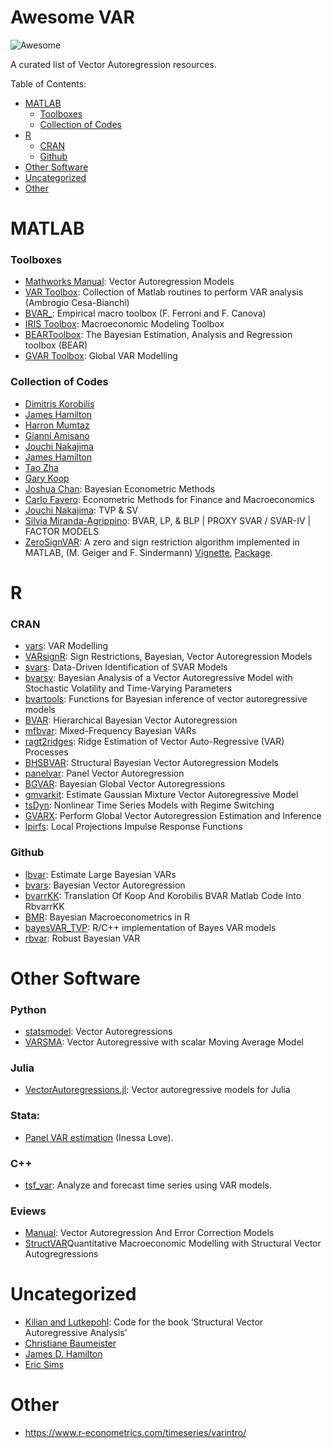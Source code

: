Awesome VAR
================


![Awesome](https://cdn.rawgit.com/sindresorhus/awesome/d7305f38d29fed78fa85652e3a63e154dd8e8829/media/badge.svg)

A curated list of Vector Autoregression resources.

Table of Contents:

-   [MATLAB](#matlab)
    -   [Toolboxes](#toolboxes)
    -   [Collection of Codes](#collection-of-codes)
-   [R](#r)
    -   [CRAN](#cran)
    -   [Github](#github)
-   [Other Software](#other-software)
-   [Uncategorized](#uncategorized)
-   [Other](#other)

# MATLAB

### Toolboxes

- [Mathworks Manual](https://uk.mathworks.com/help/econ/vector-autoregression-models.html): Vector Autoregression Models
- [VAR Toolbox](https://github.com/ambropo/VAR-Toolbox): Collection of Matlab routines to perform VAR analysis (Ambrogio Cesa-Bianchi)
- [BVAR\_](https://github.com/naffe15/BVAR_.git): Empirical macro toolbox (F. Ferroni and F. Canova)
- [IRIS Toolbox](https://iris.igpmn.org/): Macroeconomic Modeling Toolbox
- [BEARToolbox](https://www.ecb.europa.eu/pub/research/working-papers/html/bear-toolbox.en.html): The Bayesian Estimation, Analysis and Regression toolbox (BEAR)
- [GVAR Toolbox](https://sites.google.com/site/gvarmodelling/gvar-toolbox): Global VAR Modelling

### Collection of Codes

- [Dimitris Korobilis](https://sites.google.com/site/dimitriskorobilis/matlab) 
- [James Hamilton](https://econweb.ucsd.edu/~jhamilto/software.htm)
- [Harron Mumtaz](https://sites.google.com/site/hmumtaz77/code?authuser=0)
- [Gianni Amisano](https://sites.google.com/site/gianniamisanowebsite/code) 
- [Jouchi Nakajima](https://sites.google.com/site/jnakajimaweb/tvpvar)  
- [James Hamilton](http://econweb.ucsd.edu/~jhamilto/software.htm#BH)  
- [Tao Zha](http://www.tzha.net/code)
- [Gary Koop](http://personal.strath.ac.uk/gary.koop/bayes_matlab_code_by_koop_and_korobilis.html) 
- [Joshua Chan](https://joshuachan.org/code.html): Bayesian Econometric Methods
- [Carlo Favero](http://didattica.unibocconi.eu/myigier/doc.php?idDoc=6312&IdUte=48917&idr=1754&Tipo=m&lingua=eng): Econometric Methods for Finance and Macroeconomics
- [Jouchi Nakajima](https://sites.google.com/site/jnakajimaweb/program): TVP & SV
- [Silvia Miranda-Agrippino](http://silviamirandaagrippino.com/code-data): BVAR, LP, & BLP | PROXY SVAR / SVAR-IV | FACTOR MODELS
- [ZeroSignVAR](https://www.liechtenstein-institut.li/personen/dr-martin-geiger): A zero and sign restriction algorithm implemented in MATLAB, (M. Geiger and F. Sindermann) [Vignette](https://eeecon.uibk.ac.at/~breitenlechner/data/Vignette.pdf), [Package](https://eeecon.uibk.ac.at/~breitenlechner/data/ZeroSignVAR.zip).

# R

### CRAN

- [vars](https://cran.r-project.org/web/packages/vars/index.html): VAR Modelling
- [VARsignR](https://cran.r-project.org/web/packages/VARsignR/index.html): Sign Restrictions, Bayesian, Vector Autoregression Models
- [svars](https://cran.r-project.org/web/packages/svars/index.html): Data-Driven Identification of SVAR Models
- [bvarsv](https://cran.r-project.org/web/packages/bvarsv/index.html): Bayesian Analysis of a Vector Autoregressive Model with Stochastic Volatility and Time-Varying Parameters
- [bvartools](https://github.com/franzmohr/bvartools): Functions for Bayesian inference of vector autoregressive models
- [BVAR](https://github.com/nk027/bvar): Hierarchical Bayesian Vector Autoregression
- [mfbvar](https://github.com/ankargren/mfbvar): Mixed-Frequency Bayesian VARs
- [ragt2ridges](https://github.com/wvanwie/ragt2ridges): Ridge Estimation of Vector Auto-Regressive (VAR) Processes
- [BHSBVAR](https://cran.r-project.org/web/packages/BHSBVAR/index.html): Structural Bayesian Vector Autoregression Models
- [panelvar](https://cran.r-project.org/web/packages/panelvar/index.html): Panel Vector Autoregression
- [BGVAR](https://cran.r-project.org/web/packages/BGVAR/): Bayesian Global Vector Autoregressions
- [gmvarkit](https://cran.r-project.org/web/packages/gmvarkit/index.html): Estimate Gaussian Mixture Vector Autoregressive Model
- [tsDyn](http://github.com/MatthieuStigler/tsDyn/wiki): Nonlinear Time Series Models with Regime Switching
- [GVARX](https://cran.r-project.org/web/packages/GVARX/index.html): Perform Global Vector Autoregression Estimation and Inference     
- [lpirfs](https://github.com/adaemmerp/lpirfs/): Local Projections Impulse Response Functions

### Github

- [lbvar](https://github.com/gabrielrvsc/lbvar): Estimate Large Bayesian VARs
- [bvars](https://github.com/joergrieger/bvars): Bayesian Vector Autoregression
- [bvarrKK](https://github.com/bdemeshev/): Translation Of Koop And Korobilis BVAR Matlab Code Into RbvarrKK
- [BMR](https://github.com/kthohr/BMR): Bayesian Macroeconometrics in R
- [bayesVAR_TVP](https://github.com/GediminasB/bayesVAR_TVP): R/C++ implementation of Bayes VAR models
- [rbvar](https://github.com/jetroant/rbsvar): Robust Bayesian VAR 

# Other Software

### Python

- [statsmodel](https://www.statsmodels.org/dev/vector_ar.html): Vector Autoregressions 
- [VARSMA](https://github.com/dnguyend/VARsMA): Vector Autoregressive with scalar Moving Average Model


### Julia
- [VectorAutoregressions.jl](https://github.com/lucabrugnolini/VectorAutoregressions.jl): Vector autoregressive models for Julia



### Stata:
- [Panel VAR estimation](https://sites.google.com/a/hawaii.edu/inessalove/home/pvar) (Inessa
    Love). 
### C++
-   [tsf_var](https://github.com/fylux/tsf_var): Analyze and forecast time series using VAR models.
### Eviews
-  [Manual](http://www.eviews.com/help/helpintro.html#page/content%2FVAR-Vector_Autoregression_and_Error_Correction_Model.html%23): Vector Autoregression And Error Correction Models
-  [StructVAR](http://www.eviews.com/StructVAR/structvar.html)Quantitative Macroeconomic Modelling with Structural Vector Autogregressions

<!-- # Courses -->

# Uncategorized

- [Kilian and Lutkepohl](http://www-personal.umich.edu/~lkilian/book.html): Code for the book ‘Structural Vector Autoregressive Analysis’
- [Christiane Baumeister](https://sites.google.com/site/cjsbaumeister/)
- [James D. Hamilton](https://econweb.ucsd.edu/~jhamilton/)
- [Eric Sims](http://sims.princeton.edu/yftp/VARtools/R/)

# Other

* https://www.r-econometrics.com/timeseries/varintro/

